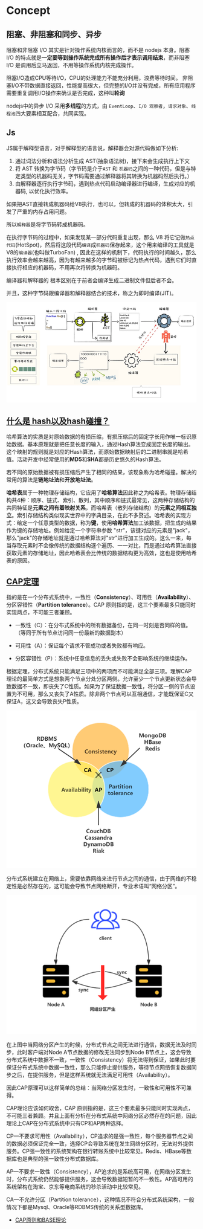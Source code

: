 # Concept

## 阻塞、非阻塞和同步、异步


阻塞和非阻塞 I/O 其实是针对操作系统内核而言的，而不是 nodejs 本身。阻塞 I/O 的特点就是**一定要等到操作系统完成所有操作后才表示调用结束**，而非阻塞 I/O 是调用后立马返回，不用等操作系统内核完成操作。

阻塞I/O造成CPU等待I/O，CPU的处理能力不能充分利用，浪费等待时间。
非阻塞I/O不带数据直接返回，性能提高很大，但完整的I/O并没有完成，所有应用程序需要重复调用I/O操作来确认是否完成，这种叫**轮询**

nodejs中的异步 I/O 采用**多线程**的方式，由 `EventLoop`、`I/O 观察者`，`请求对象`、`线程池`四大要素相互配合，共同实现。


## Js

JS属于解释型语言，对于解释型的语言说，解释器会对源代码做如下分析:

1. 通过词法分析和语法分析生成 AST(抽象语法树)，接下来会生成执行上下文
2. 将 AST 转换为字节码（字节码是介于`AST` 和 `机器码`之间的一种代码，但是与特定类型的机器码无关，字节码需要通过解释器将其转换为机器码然后执行。）
3. 由解释器逐行执行字节码，遇到热点代码启动编译器进行编译，生成对应的机器码, 以优化执行效率。

如果把AST直接转成机器码给V8执行，也可以，但转成的机器码的体积太大，引发了严重的内存占用问题。

所以`解释器`是将字节码转成机器码。

在执行字节码的过程中，如果发现某一部分代码重复出现，那么 V8 将它记做`热点代码`(HotSpot)，然后将这段代码`编译`成`机器码`保存起来，这个用来编译的工具就是V8的`编译器`(也叫做TurboFan) , 因此在这样的机制下，代码执行的时间越久，那么执行效率会越来越高，因为有越来越多的字节码被标记为热点代码，遇到它们时直接执行相应的机器码，不用再次将转换为机器码。

编译器和解释器的 根本区别在于前者会编译生成二进制文件但后者不会。

并且，这种字节码跟编译器和解释器结合的技术，称之为即时编译(JIT)。

![](../image/howJSRun.png)

## [什么是 hash以及hash碰撞？](https://www.zhihu.com/question/26762707/answer/890181997)

哈希算法的实质是对原始数据的有损压缩，有损压缩后的固定字长用作唯一标识原始数据。基本原理就是把任意长度的输入，通过Hash算法变成固定长度的输出。这个映射的规则就是对应的Hash算法，而原始数据映射后的二进制串就是哈希值。活动开发中经常使用的**MD5**和**SHA**都是历史悠久的Hash算法。

若不同的原始数据被有损压缩后产生了相同的结果，该现象称为哈希碰撞。解决的常用的算法是**链地址法**和**开放地址法**。

**哈希表**属于一种物理存储结构，它应用了**哈希算法**因此称之为哈希表。物理存储结构共4种：顺序、链式、索引、散列，其中顺序和链式最常见，这两种存储结构的共同特征是**元素之间有着映射关系**，而哈希表（散列存储结构）的**元素之间相互独立**。索引存储结构类似现实世界中的字典目录，在此不多赘述。哈希表的实现方式：给定一个任意类型的数据，称为**键**，使用**哈希算法**加工该数据，把生成的结果作为键的存储地址。例如给定一个字符串参数 "str"，该键对应的元素是"jack"，那么"jack"的存储地址就是通过哈希算法对"str"进行加工生成的。这么一来，每当存取元素时不会像传统的数据结构逐个遍历、一一对比，而是通过哈希算法直接获取元素的存储地址，因此哈希表会比传统的数据结构更为高效，这也是使用哈希表的原因。


## [CAP定理](https://zh.wikipedia.org/wiki/CAP%E5%AE%9A%E7%90%86)

指的是在一个分布式系统中，一致性（**Consistency**）、可用性（**Availability**）、分区容错性（**Partition tolerance**）。CAP 原则指的是，这三个要素最多只能同时实现两点，不可能三者兼顾。

- 一致性（C）：在分布式系统中的所有数据备份，在同一时刻是否同样的值。（等同于所有节点访问同一份最新的数据副本）

- 可用性（A）：保证每个请求不管成功或者失败都有响应。

- 分区容错性（P）：系统中任意信息的丢失或失败不会影响系统的继续运作。

根据定理，分布式系统只能满足三项中的两项而不可能满足全部三项。理解CAP理论的最简单方式是想象两个节点分处分区两侧。允许至少一个节点更新状态会导致数据不一致，即丧失了C性质。如果为了保证数据一致性，将分区一侧的节点设置为不可用，那么又丧失了A性质。除非两个节点可以互相通信，才能既保证C又保证A，这又会导致丧失P性质。



![](./image/cap.png)

  分布式系统建立在网络上，需要依靠网络来进行节点之间的通信，由于网络的不稳定性是必然存在的，这可能会导致节点网络断开，专业术语叫“网络分区”。

![](./image/network_Partition.png)


在上图中当网络分区产生的时候，分布式节点之间无法进行通信，数据无法及时同步，此时客户端对Node A节点数据的修改无法同步到Node B节点上，这会导致分布式系统中数据不一致，一致性（Consistency）将无法得到保证，如果此时要保证分布式系统中数据一致性，那么只能停止提供服务，等待节点网络恢复数据同步之后，在提供服务，但是这样系统就无法满足可用性（Availability）。

因此CAP原理可以这样简单的总结：当网络分区发生时，一致性和可用性不可兼得。

CAP理论应该如何取舍，CAP 原则指的是，这三个要素最多只能同时实现两点，不可能三者兼顾。并且上面有分析在分布式系统中网络分区必然存在的问题，因此理论上CAP在分布式系统中只有CP和AP两种选择。

CP—不要求可用性（Availability），CP追求的是强一致性，每个服务器节点之间的数据必须保证完全一致，选择CP会导致系统在发生网络分区时，无法对外提供服务。CP强一致性的系统架构在银行转账系统中比较常见。Redis、HBase等数据库也是典型的强一致性分布式数据库。

AP—不要求一致性（Consistency），AP追求的是系统高可用，在网络分区发生时，分布式系统仍然能够提供服务，这会导致数据短暂的不一致性。AP高可用的系统架构在淘宝、京东等电商系统的秒杀活动中比较常见。

CA—不允许分区（Partition tolerance），这种情况不符合分布式系统架构，一般情况下都是Mysql、Oracle等RDBMS传统的关系型数据库。

- [CAP原则和BASE理论](https://note.dolyw.com/distributed/00-CAP-BASE.html#_1-%E9%97%AE%E9%A2%98%E7%9A%84%E6%8F%90%E5%87%BA)

